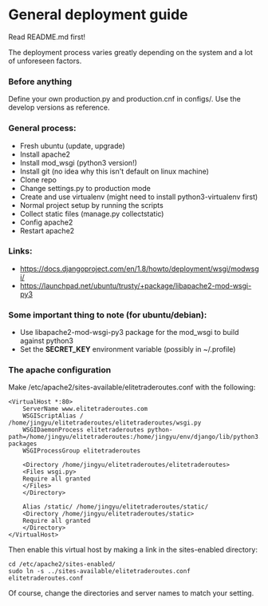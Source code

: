 # General deployment guide

Read README.md first!

The deployment process varies greatly depending on the system and a lot of unforeseen factors.

### Before anything

Define your own production.py and production.cnf in configs/. Use the develop versions as reference.

### General process:

- Fresh ubuntu (update, upgrade)
- Install apache2
- Install mod_wsgi (python3 version!)
- Install git (no idea why this isn't default on linux machine)
- Clone repo
- Change settings.py to production mode
- Create and use virtualenv (might need to install python3-virtualenv first)
- Normal project setup by running the scripts
- Collect static files (manage.py collectstatic)
- Config apache2
- Restart apache2

### Links:

- https://docs.djangoproject.com/en/1.8/howto/deployment/wsgi/modwsgi/
- https://launchpad.net/ubuntu/trusty/+package/libapache2-mod-wsgi-py3

### Some important thing to note (for ubuntu/debian):

- Use libapache2-mod-wsgi-py3 package for the mod_wsgi to build against python3
- Set the **SECRET_KEY** environment variable (possibly in ~/.profile)

### The apache configuration

Make /etc/apache2/sites-available/elitetraderoutes.conf with the following:

    <VirtualHost *:80>
        ServerName www.elitetraderoutes.com
        WSGIScriptAlias / /home/jingyu/elitetraderoutes/elitetraderoutes/wsgi.py
        WSGIDaemonProcess elitetraderoutes python-path=/home/jingyu/elitetraderoutes:/home/jingyu/env/django/lib/python3.4/site-packages
        WSGIProcessGroup elitetraderoutes
        
        <Directory /home/jingyu/elitetraderoutes/elitetraderoutes>
        <Files wsgi.py>
        Require all granted
        </Files>
        </Directory>
        
        Alias /static/ /home/jingyu/elitetraderoutes/static/
        <Directory /home/jingyu/elitetraderoutes/static>
        Require all granted
        </Directory>
    </VirtualHost>
    
Then enable this virtual host by making a link in the sites-enabled directory:

    cd /etc/apache2/sites-enabled/
    sudo ln -s ../sites-available/elitetraderoutes.conf elitetraderoutes.conf

Of course, change the directories and server names to match your setting.